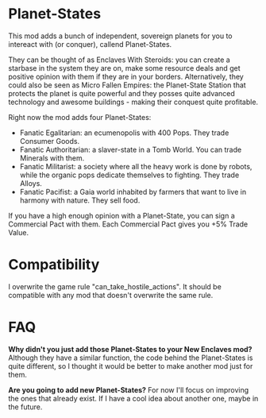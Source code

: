 # Planet-States

This mod adds a bunch of independent, sovereign planets for you to intereact with (or conquer), callend Planet-States.

They can be thought of as Enclaves With Steroids: you can create a starbase in the system they are on, make some resource deals and get positive opinion with them if they are in your borders. Alternatively, they could also be seen as Micro Fallen Empires: the Planet-State Station that protects the planet is quite powerful and they posses quite advanced technology and awesome buildings - making their conquest quite profitable.

Right now the mod adds four Planet-States:
 * Fanatic Egalitarian: an ecumenopolis with 400 Pops. They trade Consumer Goods.
 * Fanatic Authoritarian: a slaver-state in a Tomb World. You can trade Minerals with them.
 * Fanatic Militarist: a society where all the heavy work is done by robots, while the organic pops dedicate themselves to fighting. They trade Alloys.
 * Fanatic Pacifist: a Gaia world inhabited by farmers that want to live in harmony with nature. They sell food.

If you have a high enough opinion with a Planet-State, you can sign a Commercial Pact with them. Each Commercial Pact gives you +5% Trade Value.

# Compatibility

I overwrite the game rule "can_take_hostile_actions". It should be compatible with any mod that doesn't overwrite the same rule.

# FAQ

**Why didn't you just add those Planet-States to your New Enclaves mod?**
Although they have a similar function, the code behind the Planet-States is quite different, so I thought it would be better to make another mod just for them.

**Are you going to add new Planet-States?**
For now I'll focus on improving the ones that already exist. If I have a cool idea about another one, maybe in the future.
